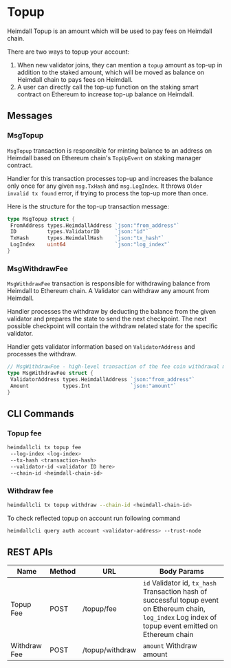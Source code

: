 # Topup

Heimdall Topup is an amount which will be used to pay fees on Heimdall chain.

There are two ways to topup your account:

1. When new validator joins, they can mention a `topup` amount as top-up in addition to the staked amount, which will be moved as balance on Heimdall chain to pays fees on Heimdall.
2. A user can directly call the top-up function on the staking smart contract on Ethereum to increase top-up balance on Heimdall.

## Messages

### MsgTopup

`MsgTopup` transaction is responsible for minting balance to an address on Heimdall based on Ethereum chain's `TopUpEvent` on staking manager contract.

Handler for this transaction processes top-up and increases the balance only once for any given `msg.TxHash` and `msg.LogIndex`. It throws `Older invalid tx found` error, if trying to process the top-up more than once.

Here is the structure for the top-up transaction message:

```go
type MsgTopup struct {
 FromAddress types.HeimdallAddress `json:"from_address"`
 ID          types.ValidatorID     `json:"id"`
 TxHash      types.HeimdallHash    `json:"tx_hash"`
 LogIndex    uint64                `json:"log_index"`
}
```

### MsgWithdrawFee

`MsgWithdrawFee` transaction is responsible for withdrawing balance from Heimdall to Ethereum chain. A Validator can withdraw any amount from Heimdall.

Handler processes the withdraw by deducting the balance from the given validator and prepares the state to send the next checkpoint. The next possible checkpoint will contain the withdraw related state for the specific validator.

Handler gets validator information based on `ValidatorAddress` and processes the withdraw.

```go
// MsgWithdrawFee - high-level transaction of the fee coin withdrawal module
type MsgWithdrawFee struct {
 ValidatorAddress types.HeimdallAddress `json:"from_address"`
 Amount           types.Int             `json:"amount"`
}
```

## CLI Commands

### Topup fee

```bash
heimdallcli tx topup fee
 --log-index <log-index> 
 --tx-hash <transaction-hash> 
 --validator-id <validator ID here>
 --chain-id <heimdall-chain-id>
```

### Withdraw fee

```bash
heimdallcli tx topup withdraw --chain-id <heimdall-chain-id>
```

To check reflected topup on account run following command

```bash
heimdallcli query auth account <validator-address> --trust-node
```

## REST APIs

|Name                  |Method|URL               |Body Params                                                                                                                                      |
|----------------------|------|------------------|-------------------------------------------------------------------------------------------------------------------------------------------------|
|Topup Fee             |POST  |/topup/fee        |`id` Validator id, `tx_hash` Transaction hash of successful topup event on Ethereum chain, `log_index` Log index of topup event emitted on Ethereum chain|
|Withdraw Fee          |POST  |/topup/withdraw   |`amount` Withdraw amount|
